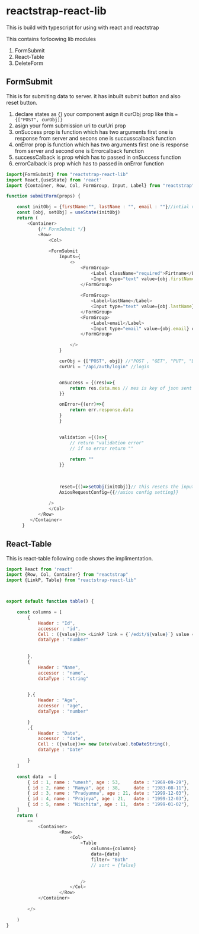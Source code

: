 # reactstrap-react-lib

This is build with typescript for using  with react and reactstrap

This contains forloowing lib modules
1. FormSubmit
2. React-Table
3. DeleteForm

## FormSubmit
This is for submiting data to server. it has inbuilt submit button and also reset button.
1. declare states as {} your component asign it curObj prop like this `={["POST", curObj]}`
2. asign your form submission uri to curUri prop
3. onSuccess prop is function which has two arguments first one is response from server and secons one is succusscalback function
4. onError prop is function which has two arguments first one is response from server and second one is Errorcalback function
5. successCalback is prop which has to passed in onSuccess function
6. errorCalback is prop which has to passed in onError function

```javascript
import{FormSubmit} from "reactstrap-react-lib"
import React,{useState} from 'react'
import {Container, Row, Col, FormGroup, Input, Label} from "reactstrap"

function submitForm(props) {

    const initObj = {firstName:"", lastName : "", email : ""}//intial value sof inputs
    const [obj, setObj] = useState(initObj)
    return (
        <Container>
            {/* FormSubmit */}
            <Row>
                <Col>
                
                <FormSubmit
                    Inputs={
                        <>
                            <FormGroup>
                                <Label className="required">Firtname</Label>
                                <Input type="text" value={obj.firstName} onChange={(e)=>setObj({...obj, firstName : e.target.value})} required={true}/>
                            </FormGroup>
                            
                            <FormGroup>
                                <Label>lastName</Label>
                                <Input type="text" value={obj.lastName} onChange={(e)=>setObj({...obj, lastName : e.target.value})} required={true}/>
                            </FormGroup>
                            <FormGroup>
                                <Label>email</Label>
                                <Input type="email" value={obj.email} onChange={(e)=>setObj({...obj, email : e.target.value})} required={true}/>
                            </FormGroup>

                        </>
                    }

                    curObj = {["POST", obj]} //"POST , "GET", "PUT", "DELETE", "ACTON"
                    curUri = "/api/auth/login" //login


                    onSuccess = {(res)=>{
                        return res.data.mes // mes is key of json sent from api
                    }}

                    onError={(err)=>{
                        return err.response.data
                    }
                    }
                    

                    validation ={()=>{
                        // return "validation error"
                        // if no error return ""
                       
                        return ""
                    }}

  
                    
                    reset={()=>setObj(initObj)}// this resets the inputs to intialstate
                    AxiosRequestConfig={{//axios config setting}}
                
                />
                </Col>
            </Row>
         </Container>
      }


```


## React-Table
This is react-table following code shows the implimentation.


```javascript
import React from 'react'
import {Row, Col, Container} from "reactstrap"
import {LinkP, Table} from "reactstrap-react-lib"



export default function table() {

    const columns = [
        {
            Header : "Id",
            accessor : "id",
            Cell : ({value})=> <LinkP link = {`/edit/${value}`} value = {value} />,
            dataType : "number"
            
    
        },
        {
            Header : "Name",
            accessor : "name",
            dataType : "string"

            
        },{
            Header : "Age",
            accessor : "age",
            dataType : "number"

        }
        ,{
            Header : "Date",
            accessor : "date",
            Cell : ({value})=> new Date(value).toDateString(),
            dataType : "Date"

        }
    ]

    const data  = [
        { id : 1, name : "umesh", age : 53,     date : "1969-09-29"},
        { id : 2, name : "Ramya", age : 38,     date : "1983-08-11"},
        { id : 3, name : "Pradyumna", age : 21, date : "1999-12-03"},
        { id : 4, name : "Prajnya", age : 21,   date : "1999-12-03"},
        { id : 5, name : "Nischita", age : 11,  date : "1999-01-02"},
    ]
    return (
        <>
            <Container>
                    <Row>
                        <Col>
                            <Table
                                columns={columns}
                                data={data}
                                filter= "Both"
                                // sort = {false}
                                

                            />
                        </Col>
                    </Row>
            </Container>
            
        </>

    )
}



```

